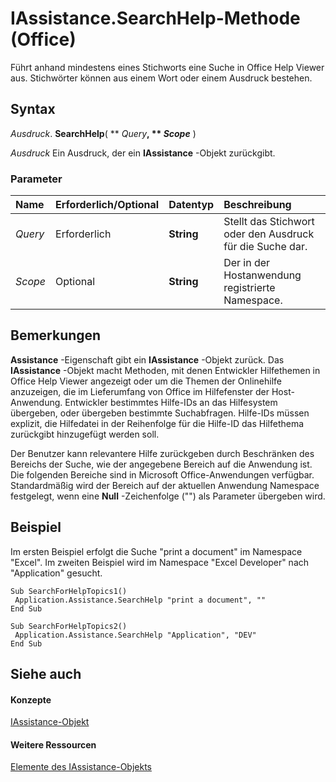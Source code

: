 
# IAssistance.SearchHelp-Methode (Office)

Führt anhand mindestens eines Stichworts eine Suche in Office Help Viewer aus. Stichwörter können aus einem Wort oder einem Ausdruck bestehen.


## Syntax

 _Ausdruck_. **SearchHelp**( ** _Query_**, ** _Scope_** )

 _Ausdruck_ Ein Ausdruck, der ein **IAssistance** -Objekt zurückgibt.


### Parameter



|**Name**|**Erforderlich/Optional**|**Datentyp**|**Beschreibung**|
|:-----|:-----|:-----|:-----|
| _Query_|Erforderlich|**String**|Stellt das Stichwort oder den Ausdruck für die Suche dar.|
| _Scope_|Optional|**String**|Der in der Hostanwendung registrierte Namespace.|

## Bemerkungen

 **Assistance** -Eigenschaft gibt ein **IAssistance** -Objekt zurück. Das **IAssistance** -Objekt macht Methoden, mit denen Entwickler Hilfethemen in Office Help Viewer angezeigt oder um die Themen der Onlinehilfe anzuzeigen, die im Lieferumfang von Office im Hilfefenster der Host-Anwendung. Entwickler bestimmtes Hilfe-IDs an das Hilfesystem übergeben, oder übergeben bestimmte Suchabfragen. Hilfe-IDs müssen explizit, die Hilfedatei in der Reihenfolge für die Hilfe-ID das Hilfethema zurückgibt hinzugefügt werden soll.

Der Benutzer kann relevantere Hilfe zurückgeben durch Beschränken des Bereichs der Suche, wie der angegebene Bereich auf die Anwendung ist. Die folgenden Bereiche sind in Microsoft Office-Anwendungen verfügbar. Standardmäßig wird der Bereich auf der aktuellen Anwendung Namespace festgelegt, wenn eine  **Null** -Zeichenfolge ("") als Parameter übergeben wird.


## Beispiel

Im ersten Beispiel erfolgt die Suche "print a document" im Namespace "Excel". Im zweiten Beispiel wird im Namespace "Excel Developer" nach "Application" gesucht.


```
Sub SearchForHelpTopics1() 
 Application.Assistance.SearchHelp "print a document", "" 
End Sub 
 
Sub SearchForHelpTopics2() 
 Application.Assistance.SearchHelp "Application", "DEV" 
End Sub
```


## Siehe auch


#### Konzepte


[IAssistance-Objekt](c8327d45-a6a2-dc4c-67f0-d02598eb60ba.md)
#### Weitere Ressourcen


[Elemente des IAssistance-Objekts](http://msdn.microsoft.com/library/1f5ae2ce-e24a-4377-6591-86504cba749f%28Office.15%29.aspx)